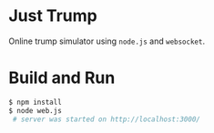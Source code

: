 # Just Trump

Online trump simulator using `node.js` and `websocket`.

# Build and Run

```bash
$ npm install
$ node web.js
 # server was started on http://localhost:3000/
```

